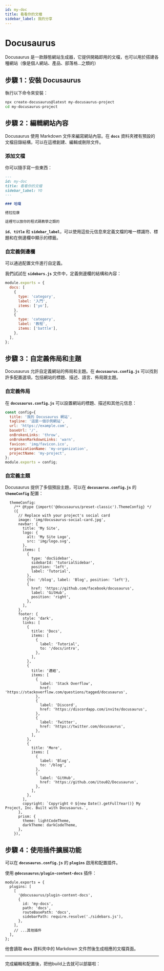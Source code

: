 ```yaml
---
id: my-doc
title: 看看你的文檔
sidebar_label: 我的分享
---
```


# **Docusaurus**

Docusaurus 是一款靜態網站生成器，它提供開箱即用的文檔，也可以用於搭建各種網站（像是個人網站、產品、部落格…之類的）

## **步驟 1：安裝 Docusaurus**

執行以下命令來安裝：

```bash
npx create-docusaurus@latest my-docusaurus-project
cd my-docusaurus-project
```

## **步驟 2：編輯網站內容**

Docusaurus 使用 Markdown 文件來編寫網站內容。在 **`docs`** 資料夾裡有預設的文檔目錄結構，可以在這裡創建、編輯或刪除文件。

### **添加文檔**

你可以隨手寫一些東西：

```markdown
---
id: my-doc
title: 看看你的文檔
sidebar_label: YO
---

### 哈囉

搭拉拉康

這裡可以放你的程式碼教學之類的
```

**`id`**、**`title`** 和 **`sidebar_label`**，可以使用這些元信息來定義文檔的唯一標識符、標題和在側邊欄中顯示的標籤。

### **自定義側邊欄**

可以通過配置文件進行自定義。

我們試試在 **`sidebars.js`** 文件中，定義側邊欄的結構和內容：

```jsx
module.exports = {
  docs: [
    {
      type: 'category',
      label: '入門',
      items: ['yo'],
    },
    {
      type: 'category',
      label: '教程',
      items: ['battle'],
    },
  ],
};
```

## **步驟 3：自定義佈局和主題**

Docusaurus 允許自定義網站的佈局和主題。在 **`docusaurus.config.js`** 可以找到許多配置選項，包括網站的標題、描述、語言、佈局跟主題。

### **自定義佈局**

在 **`docusaurus.config.js`** 可以設置網站的標題、描述和其他元信息：

```jsx
const config={
  title: '我的 Docusaurus 網站',
  tagline: '這是一個示例網站',
  url: 'https://example.com',
  baseUrl: '/',
  onBrokenLinks: 'throw',
  onBrokenMarkdownLinks: 'warn',
  favicon: 'img/favicon.ico',
  organizationName: 'my-organization',
  projectName: 'my-project',
};
module.exports = config;
```

### **自定義主題**

Docusaurus 提供了多個預設主題，可以在 **`docusaurus.config.js`** 的 **`themeConfig`** 配置：

```
  themeConfig: 
	/** @type {import('@docusaurus/preset-classic').ThemeConfig} */	
	({
      // Replace with your project's social card
      image: 'img/docusaurus-social-card.jpg',
      navbar: {
        title: 'My Site',
        logo: {
          alt: 'My Site Logo',
          src: 'img/logo.svg',
        },
        items: [
          {
            type: 'docSidebar',
            sidebarId: 'tutorialSidebar',
            position: 'left',
            label: 'Tutorial',
          },
          {to: '/blog', label: 'Blog', position: 'left'},
          {
            href: 'https://github.com/facebook/docusaurus',
            label: 'GitHub',
            position: 'right',
          },
        ],
      },
      footer: {
        style: 'dark',
        links: [
          {
            title: 'Docs',
            items: [
              {
                label: 'Tutorial',
                to: '/docs/intro',
              },
            ],
          },
          {
            title: '連結',
            items: [
              {
                label: 'Stack Overflow',
                href: 'https://stackoverflow.com/questions/tagged/docusaurus',
              },
              {
                label: 'Discord',
                href: 'https://discordapp.com/invite/docusaurus',
              },
              {
                label: 'Twitter',
                href: 'https://twitter.com/docusaurus',
              },
            ],
          },
          {
            title: 'More',
            items: [
              {
                label: 'Blog',
                to: '/blog',
              },
              {
                label: 'GitHub',
                href: 'https://github.com/itou02/Docusaurus',
              },
            ],
          },
        ],
        copyright: `Copyright © ${new Date().getFullYear()} My Project, Inc. Built with Docusaurus.`,
      },
      prism: {
        theme: lightCodeTheme,
        darkTheme: darkCodeTheme,
      },
    }),
```

## **步驟 4：使用插件擴展功能**

可以在 **`docusaurus.config.js`** 的 **`plugins`** 啟用和配置插件。

使用 **`@docusaurus/plugin-content-docs`** 插件：

```
module.exports = {
  plugins: [
    [
      '@docusaurus/plugin-content-docs',
      {
        id: 'my-docs',
        path: 'docs',
        routeBasePath: 'docs',
        sidebarPath: require.resolve('./sidebars.js'),
      },
    ],
    // ...其他插件
  ],
};

```

他會讀取 **`docs`** 資料夾中的 Markdown 文件然後生成相應的文檔頁面。

---

完成編輯和配置後，把他build上去就可以部屬啦：